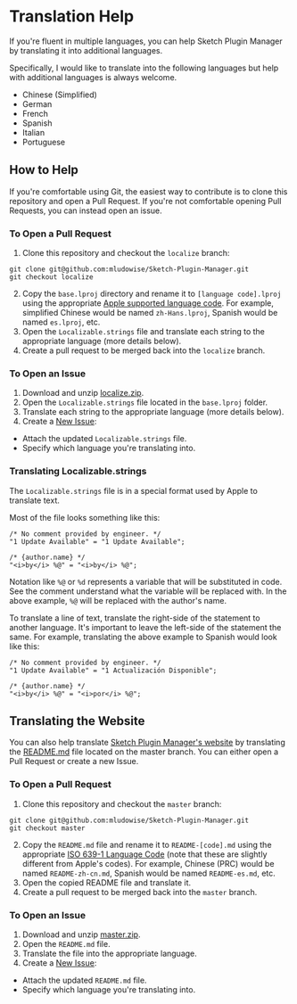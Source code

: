Translation Help
================

If you're fluent in multiple languages, you can help Sketch Plugin Manager by translating it into additional languages.

Specifically, I would like to translate into the following languages but help with additional languages is always welcome.
 * Chinese (Simplified)
 * German
 * French
 * Spanish
 * Italian
 * Portuguese

How to Help
-----------

If you're comfortable using Git, the easiest way to contribute is to clone this repository and open a Pull Request. If you're not comfortable opening Pull Requests, you can instead open an issue.

### To Open a Pull Request

1. Clone this repository and checkout the `localize` branch:
```
git clone git@github.com:mludowise/Sketch-Plugin-Manager.git
git checkout localize
```
2. Copy the `base.lproj` directory and rename it to `[language code].lproj` using the appropriate [Apple supported language code](http://www.ibabbleon.com/iOS-Language-Codes-ISO-639.html). For example, simplified Chinese would be named `zh-Hans.lproj`, Spanish would be named `es.lproj`, etc.
3. Open the `Localizable.strings` file and translate each string to the appropriate language (more details below).
4. Create a pull request to be merged back into the `localize` branch.

### To Open an Issue

1. Download and unzip [localize.zip](https://github.com/mludowise/Sketch-Plugin-Manager/archive/localize.zip).
2. Open the `Localizable.strings` file located in the `base.lproj` folder.
3. Translate each string to the appropriate language (more details below).
4. Create a [New Issue](https://github.com/mludowise/Sketch-Plugin-Manager/issues/new):
  - Attach the updated `Localizable.strings` file.
  - Specify which language you're translating into.

### Translating Localizable.strings

The `Localizable.strings` file is in a special format used by Apple to translate text.

Most of the file looks something like this:
```
/* No comment provided by engineer. */
"1 Update Available" = "1 Update Available";

/* {author.name} */
"<i>by</i> %@" = "<i>by</i> %@";
```

Notation like `%@` or `%d` represents a variable that will be substituted in code. See the comment understand what the variable will be replaced with. In the above example, `%@` will be replaced with the author's name.

To translate a line of text, translate the right-side of the statement to another language. It's important to leave the left-side of the statement the same. For example, translating the above example to Spanish would look like this:
```
/* No comment provided by engineer. */
"1 Update Available" = "1 Actualización Disponible";

/* {author.name} */
"<i>by</i> %@" = "<i>por</i> %@";
```

Translating the Website
-----------------------

You can also help translate [Sketch Plugin Manager's website](https://mludowise.github.io/Sketch-Plugin-Manager/) by translating the [README.md](https://github.com/mludowise/Sketch-Plugin-Manager/blob/master/README.md) file located on the master branch. You can either open a Pull Request or create a new Issue.

### To Open a Pull Request
1. Clone this repository and checkout the `master` branch:
```
git clone git@github.com:mludowise/Sketch-Plugin-Manager.git
git checkout master
```
2. Copy the `README.md` file and rename it to `README-[code].md` using the appropriate [ISO 639-1 Language Code](http://www.metamodpro.com/browser-language-codes) (note that these are slightly different from Apple's codes). For example, Chinese (PRC) would be named `README-zh-cn.md`, Spanish would be named `README-es.md`, etc.
3. Open the copied README file and translate it.
4. Create a pull request to be merged back into the `master` branch.

### To Open an Issue
1. Download and unzip [master.zip](https://github.com/mludowise/Sketch-Plugin-Manager/archive/master.zip).
2. Open the `README.md` file.
3. Translate the file into the appropriate language.
4. Create a [New Issue](https://github.com/mludowise/Sketch-Plugin-Manager/issues/new):
  - Attach the updated `README.md` file.
  - Specify which language you're translating into.

